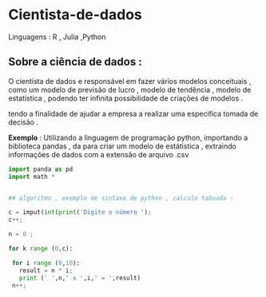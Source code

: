 # Cientista-de-dados
 Linguagens : R , Julia ,Python

## Sobre a ciência de dados :

<p> O cientista de dados e responsável em fazer vários modelos conceituais , como um modelo de previsão de lucro , modelo de tendência , modelo de estatistica ,  podendo ter infinita possibilidade de criações de modelos .</p>
<p>
tendo a finalidade de ajudar a empresa a realizar uma especifica tomada de decisão . </p>

<p> <b>Exemplo</b> : Utilizando a linguagem de programação python, importando a biblioteca pandas , da para criar um modelo de estátistica , extraindo informações de dados com a extensão de arquivo .csv </p>

```python 
import panda as pd 
import math * 

```

```python

## algoritmo , exemplo de sintaxe de python , calculo tabuada : 

c = imput(int(print('Digite o número ');
c++;

n = 0 ;

for k range (0,c):

 for i range (0,10):
   result = n * i;
   print (' ',n,' x ',i,' = ',result)
 n++; 




```

